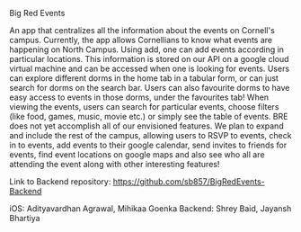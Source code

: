 Big Red Events

An app that centralizes all the information about the events on Cornell's campus. Currently, the app allows Cornellians to know what events are happening on North Campus. Using add, one can add events according in particular locations. This information is stored on our API on a google cloud virtual machine and can be accessed when one is looking for events. Users can explore different dorms in the home tab in a tabular form, or can just search for dorms on the search bar. Users can also favourite dorms to have easy access to events in those dorms, under the favourites tab! When viewing the events, users can search for particular events, choose filters (like food, games, music, movie etc.) or simply see the table of events. BRE does not yet accomplish all of our envisioned features. We plan to expand and include the rest of the campus, allowing users to RSVP to events, check in to events, add events to their google calendar, send invites to friends for events, find event locations on google maps and also see who all are attending the event along with other interesting features!

Link to Backend repository: https://github.com/sb857/BigRedEvents-Backend

iOS: Adityavardhan Agrawal, Mihikaa Goenka Backend: Shrey Baid, Jayansh Bhartiya
